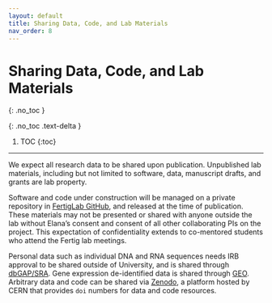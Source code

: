 ```yaml
---
layout: default
title: Sharing Data, Code, and Lab Materials
nav_order: 8
---
```


# Sharing Data, Code, and Lab Materials
{: .no_toc }

{: .no_toc .text-delta }

1. TOC
{:toc}

---

We expect all research data to be shared upon publication. Unpublished lab materials, including but not limited to software, data, manuscript drafts, and grants are lab property. 

Software and code under construction will be managed on a private repository in [FertigLab GitHub](https://github.com/FertigLab), and released at the time of publication. These materials may not be presented or shared with anyone outside the lab without Elana’s consent and consent of all other collaborating PIs on the project. This expectation of confidentiality extends to co-mentored students who attend the Fertig lab meetings.

Personal data such as individual DNA and RNA sequences needs IRB approval to be shared outside of University, and is shared through [dbGAP/SRA](https://www.ncbi.nlm.nih.gov/gap/docs/submissionguide/). Gene expression de-identified data is shared through [GEO](https://www.ncbi.nlm.nih.gov/geo/). Arbitrary data and code can be shared via [Zenodo](https://zenodo.org/), a platform hosted by CERN that provides `doi` numbers for data and code resources.

<!-- just_the_docs:
  # Define which collections are used in just-the-docs
  collections:
    # Reference the "tests" collection
    tests:
      # Give the collection a name
      name: Tests
      # Exclude the collection from the navigation
      # Supports true or false (default)
      # nav_exclude: true
      # Fold the collection in the navigation
      # Supports true or false (default)
      # nav_fold: true  # note: this option is new in v0.4
      # Exclude the collection from the search
      # Supports true or false (default)
      # search_exclude: true -->
